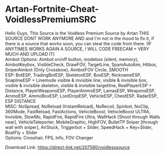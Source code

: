 # Artan-Fortnite-Cheat-VoidlessPremiumSRC
Hello Guys,  This Source is the Voidless Premium Source by Artan  THIS SOURCE DONT WORK ANYMORE AND and I'm not in the mood to fix it, if there is a source that works soon, you can steal the code from there. (IF ANYTIMES WORKS AGAIN A SOURCE, I WILL CODE FREECAM + VERY MUCH AND UPLOAD IT)  
Aimbot Options: Aimbot on/off button, modebox (silent, memory), AimbotKeybox, VisibleCheck, DrawFOV, TargetLine, SpamAutoAim, Hitbox, SniperAimbot (Only Crossbow), AimbotFOV Circle, SMOOTH  
ESP: BotESP, TradingBotESP, SkeletonESP, BoxESP, NicknameESP, SnaplineESP + Linemode visible &amp; invisible line, visible &amp; invisible box, visible &amp; invisible skeleton, visible &amp; invisible targetline, RealPlayerESP + Distance, PlayerWeaponsESP, PlayerAmmoESP, LamasESP, WeaponsESP, AmmoESP, AmmoBoxESP, LootDropESP, VehicleESP, ChestESP, RadarESP, ESP DISTANCE   
MISC:  NoSpread,  NoReload (InstantReload),  NoRecoil,  Spinbot,  NoClip,  360Mode,  FastReload,  FastActions,  VehicleBoost,  VehicleBoost ULTRA,  Invisible,  SlowMo,  RapidFire,  RapidFire Ultra,  WallHack [Shoot through Walls near],  VehicleTeleporter,  MobileGraphic,  HighFOV,  BulletTP Sniper [through wall with sniper],  AirStuck,  Triggerbot + Slider,  SpeedHack + Key+Slider,  BoatFly + Slider  
Options:  Crosshair,  FPS,  Info,  FOV Changer

Download Link:
https://direct-link.net/207580/voidlesssource

